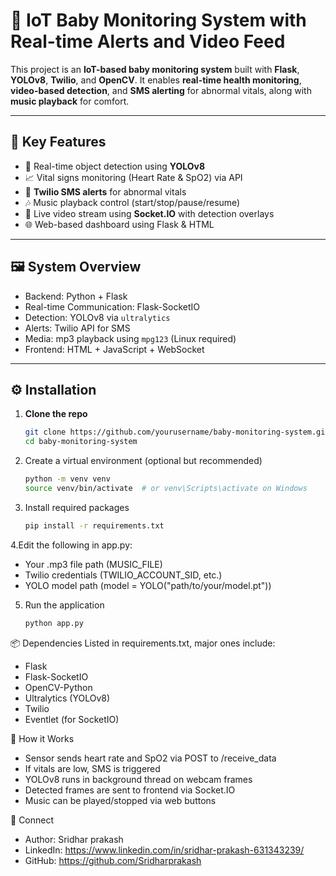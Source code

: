 # 🍼 IoT Baby Monitoring System with Real-time Alerts and Video Feed

This project is an **IoT-based baby monitoring system** built with **Flask**, **YOLOv8**, **Twilio**, and **OpenCV**. It enables **real-time health monitoring**, **video-based detection**, and **SMS alerting** for abnormal vitals, along with **music playback** for comfort.

---

## 🌟 Key Features

- 🎯 Real-time object detection using **YOLOv8**
- 📈 Vital signs monitoring (Heart Rate & SpO2) via API
- 📩 **Twilio SMS alerts** for abnormal vitals
- 🎶 Music playback control (start/stop/pause/resume)
- 📡 Live video stream using **Socket.IO** with detection overlays
- 🌐 Web-based dashboard using Flask & HTML

---

## 🖼️ System Overview

- Backend: Python + Flask
- Real-time Communication: Flask-SocketIO
- Detection: YOLOv8 via `ultralytics`
- Alerts: Twilio API for SMS
- Media: mp3 playback using `mpg123` (Linux required)
- Frontend: HTML + JavaScript + WebSocket

---

## ⚙️ Installation

1. **Clone the repo**
   ```bash
   git clone https://github.com/yourusername/baby-monitoring-system.git
   cd baby-monitoring-system
2. Create a virtual environment (optional but recommended)
   ```bash
   python -m venv venv
   source venv/bin/activate  # or venv\Scripts\activate on Windows
3. Install required packages
   ```bash
   pip install -r requirements.txt

4.Edit the following in app.py:

- Your .mp3 file path (MUSIC_FILE)
- Twilio credentials (TWILIO_ACCOUNT_SID, etc.)
- YOLO model path (model = YOLO("path/to/your/model.pt"))

5. Run the application
   ```bash
   python app.py

📦 Dependencies
Listed in requirements.txt, major ones include:
- Flask
- Flask-SocketIO
- OpenCV-Python
- Ultralytics (YOLOv8)
- Twilio
- Eventlet (for SocketIO)

📱 How it Works
- Sensor sends heart rate and SpO2 via POST to /receive_data
- If vitals are low, SMS is triggered
- YOLOv8 runs in background thread on webcam frames
- Detected frames are sent to frontend via Socket.IO
- Music can be played/stopped via web buttons

🔗 Connect
- Author: Sridhar prakash
- LinkedIn: https://www.linkedin.com/in/sridhar-prakash-631343239/
- GitHub: https://github.com/Sridharprakash
